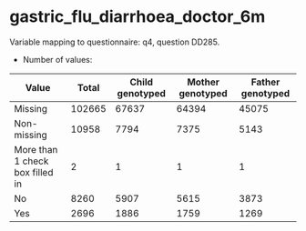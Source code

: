 # gastric_flu_diarrhoea_doctor_6m
Variable mapping to questionnaire: q4, question DD285.
- Number of values:

| Value | Total | Child genotyped | Mother genotyped | Father genotyped |
| ----- | ----- | --------------- | ---------------- | ---------------- |
| Missing | 102665 | 67637 | 64394 | 45075 |
| Non-missing | 10958 | 7794 | 7375 | 5143 |
| More than 1 check box filled in | 2 | 1 | 1 |1 |
| No | 8260 | 5907 | 5615 |3873 |
| Yes | 2696 | 1886 | 1759 |1269 |



